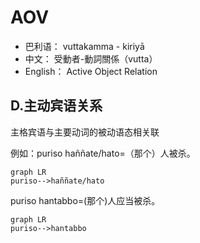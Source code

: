 # AOV

* 巴利语： vuttakamma - kiriyā
* 中文： 受動者-動詞關係（vutta）
* English： Active Object Relation

## D.主动宾语关系

主格宾语与主要动词的被动语态相关联 

例如：puriso haññate/hato=（那个）人被杀。

```mermaid
graph LR
puriso-->haññate/hato
```   
puriso hantabbo=(那个)人应当被杀。

```mermaid
graph LR
puriso-->hantabbo
```   